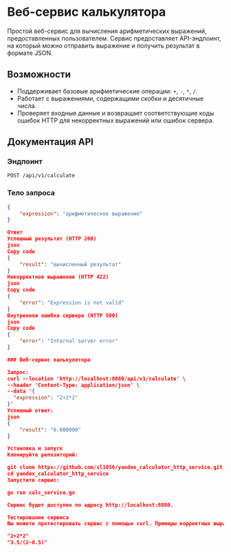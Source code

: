 # Веб-сервис калькулятора

Простой веб-сервис для вычисления арифметических выражений, предоставленных пользователем. Сервис предоставляет API-эндпоинт, на который можно отправить выражение и получить результат в формате JSON.

## Возможности

- Поддерживает базовые арифметические операции: `+`, `-`, `*`, `/`.
- Работает с выражениями, содержащими скобки и десятичные числа.
- Проверяет входные данные и возвращает соответствующие коды ошибок HTTP для некорректных выражений или ошибок сервера.

## Документация API

### Эндпоинт

`POST /api/v1/calculate`

### Тело запроса

```json
{
    "expression": "арифметическое выражение"
}

Ответ
Успешный результат (HTTP 200)
json
Copy code
{
    "result": "вычисленный результат"
}
Некорректное выражение (HTTP 422)
json
Copy code
{
    "error": "Expression is not valid"
}
Внутренняя ошибка сервера (HTTP 500)
json
Copy code
{
    "error": "Internal server error"
}

### Веб-сервис калькулятора

Запрос:
curl --location 'http://localhost:8080/api/v1/calculate' \
--header 'Content-Type: application/json' \
--data '{
  "expression": "2+2*2"
}'
Успешный ответ:
json
{
    "result": "6.000000"
}

Установка и запуск
Клонируйте репозиторий:

git clone https://github.com/sl1056/yandex_calculator_http_service.git
cd yandex_calculator_http_service
Запустите сервис:

go run calc_service.go

Сервис будет доступен по адресу http://localhost:8080.

Тестирование сервиса
Вы можете протестировать сервис с помощью curl. Примеры корректных выражений:

"2+2*2"
"3.5/(2-0.5)"

